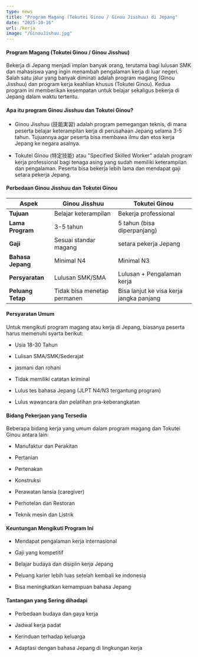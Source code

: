 ```yaml
---
type: news
title: "Program Magang (Tokutei Ginou / Ginou Jisshuu) di Jepang"
date: "2025-10-16"
url: /kerja
image: "/GinouJishuu.jpg"
---
```




#### Program Magang (Tokutei Ginou / Ginou Jisshuu)

Bekerja di Jepang menjadi impian banyak orang, terutama bagi lulusan SMK dan mahasiswa yang ingin menambah pengalaman kerja di luar negeri. Salah satu jalur yang banyak diminati adalah program magang (Ginou Jisshuu) dan program kerja keahlian khusus (Tokutei Ginou). Kedua program ini memberikan kesempatan untuk belajar sekaligus bekerja di Jepang dalam waktu tertentu.

#### Apa itu program Ginou Jisshuu dan Tokutei Ginou?

- Ginou Jisshuu (技能実習) adalah program pemegangan teknis, di mana peserta belajar keterampilan kerja di perusahaan Jepang selama 3-5 tahun. Tujuannya agar peserta bisa membawa ilmu dan etos kerja Jepang ke negara asalnya.

- Tokutei Ginou (特定技能) atau "Specified Skilled Worker" adalah program kerja professional bagi tenaga asing yang sudah memiliki keterampilan dan pengalaman. Peserta bisa bekerja lebih lama dan mendapat gaji setara pekerja Jepang. 

#### Perbedaan Ginou Jisshuu dan Tokutei Ginou 

| Aspek | Ginou Jisshuu | Tokutei Ginou | 
|------|---------------|---------------|
| **Tujuan** | Belajar keterampilan | Bekerja professional |
| **Lama Program** | 3-5 tahun | 5 tahun (bisa diperpanjang) |
| **Gaji** | Sesuai standar magang | setara pekerja Jepang |
| **Bahasa Jepang** | Minimal N4 | Minimal N3 |
| **Persyaratan** | Lulusan SMK/SMA | Lulusan + Pengalaman kerja |
| **Peluang Tetap** | Tidak bisa menetap permanen | Bisa lanjut ke visa kerja jangka panjang |

#### Persyaratan Umum 

Untuk mengikuti program magang atau kerja di Jepang, biasanya peserta harus memenuhi syarta berikut:

- Usia 18-30 Tahun

- Lulisan SMA/SMK/Sederajat 

-  jasmani dan rohani

- Tidak memiliki catatan kriminal

- Lulus tes bahasa Jepang (JLPT N4/N3 tergantung program)

- Lulus wawancara dan pelatihan pra-keberangkatan

#### Bidang Pekerjaan yang Tersedia 

Beberapa bidang kerja yang umum dalam program magang dan Tokutei Ginou antara lain:

- Manufaktur dan Perakitan 

- Pertanian 

- Pertenakan 

- Konstruksi

- Perawatan  lansia (caregiver)

- Perhotelan dan Restoran 

- Teknik mesin dan Listrik

#### Keuntungan Mengikuti Program Ini

- Mendapat pengalaman kerja internasional

- Gaji yang kompetitif

- Belajar budaya dan disiplin kerja Jepang 

- Peluang karier lebih luas setelah kembali ke indonesia 

- Bisa meningkatkan kemampuan bahasa Jepang

#### Tantangan yang Sering dihadapi

- Perbedaan budaya dan gaya kerja 

- Jadwal kerja padat 

- Kerinduan terhadap keluarga 

- Adaptasi dengan bahasa Jepang di lingkungan kerja